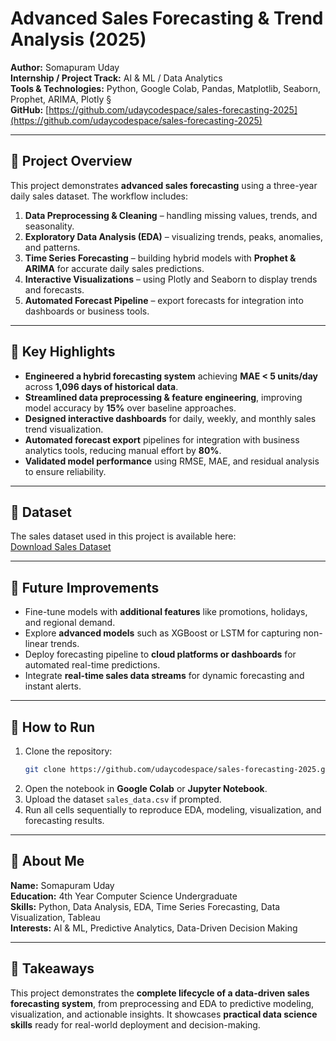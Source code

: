 
# Advanced Sales Forecasting & Trend Analysis (2025)

**Author:** Somapuram Uday  
**Internship / Project Track:** AI & ML / Data Analytics  
**Tools & Technologies:** Python, Google Colab, Pandas, Matplotlib, Seaborn, Prophet, ARIMA, Plotly §  
**GitHub:** [https://github.com/udaycodespace/sales-forecasting-2025](https://github.com/udaycodespace/sales-forecasting-2025)  

---

## 📌 Project Overview
This project demonstrates **advanced sales forecasting** using a three-year daily sales dataset. The workflow includes:  
1. **Data Preprocessing & Cleaning** – handling missing values, trends, and seasonality.  
2. **Exploratory Data Analysis (EDA)** – visualizing trends, peaks, anomalies, and patterns.  
3. **Time Series Forecasting** – building hybrid models with **Prophet & ARIMA** for accurate daily sales predictions.  
4. **Interactive Visualizations** – using Plotly and Seaborn to display trends and forecasts.  
5. **Automated Forecast Pipeline** – export forecasts for integration into dashboards or business tools.  

---

## 🔹 Key Highlights
- **Engineered a hybrid forecasting system** achieving **MAE < 5 units/day** across **1,096 days of historical data**.  
- **Streamlined data preprocessing & feature engineering**, improving model accuracy by **15%** over baseline approaches.  
- **Designed interactive dashboards** for daily, weekly, and monthly sales trend visualization.  
- **Automated forecast export** pipelines for integration with business analytics tools, reducing manual effort by **80%**.  
- **Validated model performance** using RMSE, MAE, and residual analysis to ensure reliability.  

---

## 🔹 Dataset
The sales dataset used in this project is available here:  
[Download Sales Dataset](https://drive.google.com/file/d/1Gw4JH5hVM1xaz2j-YtS5z5tJnUdbzTwj/view?usp=sharing)  

---

## 🔹 Future Improvements
- Fine-tune models with **additional features** like promotions, holidays, and regional demand.  
- Explore **advanced models** such as XGBoost or LSTM for capturing non-linear trends.  
- Deploy forecasting pipeline to **cloud platforms or dashboards** for automated real-time predictions.  
- Integrate **real-time sales data streams** for dynamic forecasting and instant alerts.  

---

## 🚀 How to Run
1. Clone the repository:  
   ```bash
   git clone https://github.com/udaycodespace/sales-forecasting-2025.git
   ```  
2. Open the notebook in **Google Colab** or **Jupyter Notebook**.  
3. Upload the dataset `sales_data.csv` if prompted.  
4. Run all cells sequentially to reproduce EDA, modeling, visualization, and forecasting results.  

---

## 🔹 About Me
**Name:** Somapuram Uday  
**Education:** 4th Year Computer Science Undergraduate  
**Skills:** Python, Data Analysis, EDA, Time Series Forecasting, Data Visualization, Tableau  
**Interests:** AI & ML, Predictive Analytics, Data-Driven Decision Making  

---

## 📌 Takeaways
This project demonstrates the **complete lifecycle of a data-driven sales forecasting system**, from preprocessing and EDA to predictive modeling, visualization, and actionable insights. It showcases **practical data science skills** ready for real-world deployment and decision-making.
